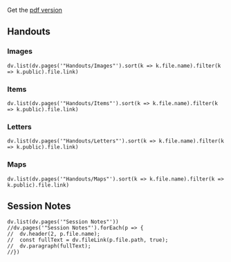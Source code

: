 Get the [pdf version](https://cos.nathanorick.com/no-spoilers/Campaign%20Notes.pdf)
## Handouts
### Images
```dataviewjs
dv.list(dv.pages('"Handouts/Images"').sort(k => k.file.name).filter(k => k.public).file.link)
```
### Items
```dataviewjs
dv.list(dv.pages('"Handouts/Items"').sort(k => k.file.name).filter(k => k.public).file.link)
```
### Letters
```dataviewjs
dv.list(dv.pages('"Handouts/Letters"').sort(k => k.file.name).filter(k => k.public).file.link)
```
### Maps
```dataviewjs
dv.list(dv.pages('"Handouts/Maps"').sort(k => k.file.name).filter(k => k.public).file.link)
```

## Session Notes
```dataviewjs
dv.list(dv.pages('"Session Notes"'))
//dv.pages('"Session Notes"').forEach(p => {
//	dv.header(2, p.file.name);
//	const fullText = dv.fileLink(p.file.path, true);
//	dv.paragraph(fullText);
//})
```
